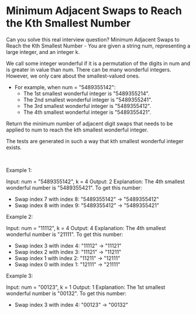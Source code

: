 # Minimum Adjacent Swaps to Reach the Kth Smallest Number

Can you solve this real interview question? Minimum Adjacent Swaps to Reach the Kth Smallest Number - You are given a string num, representing a large integer, and an integer k.

We call some integer wonderful if it is a permutation of the digits in num and is greater in value than num. There can be many wonderful integers. However, we only care about the smallest-valued ones.

 * For example, when num = "5489355142":
   * The 1st smallest wonderful integer is "5489355214".
   * The 2nd smallest wonderful integer is "5489355241".
   * The 3rd smallest wonderful integer is "5489355412".
   * The 4th smallest wonderful integer is "5489355421".

Return the minimum number of adjacent digit swaps that needs to be applied to num to reach the kth smallest wonderful integer.

The tests are generated in such a way that kth smallest wonderful integer exists.

 

Example 1:


Input: num = "5489355142", k = 4
Output: 2
Explanation: The 4th smallest wonderful number is "5489355421". To get this number:
- Swap index 7 with index 8: "5489355142" -> "5489355412"
- Swap index 8 with index 9: "5489355412" -> "5489355421"


Example 2:


Input: num = "11112", k = 4
Output: 4
Explanation: The 4th smallest wonderful number is "21111". To get this number:
- Swap index 3 with index 4: "11112" -> "11121"
- Swap index 2 with index 3: "11121" -> "11211"
- Swap index 1 with index 2: "11211" -> "12111"
- Swap index 0 with index 1: "12111" -> "21111"


Example 3:


Input: num = "00123", k = 1
Output: 1
Explanation: The 1st smallest wonderful number is "00132". To get this number:
- Swap index 3 with index 4: "00123" -> "00132"